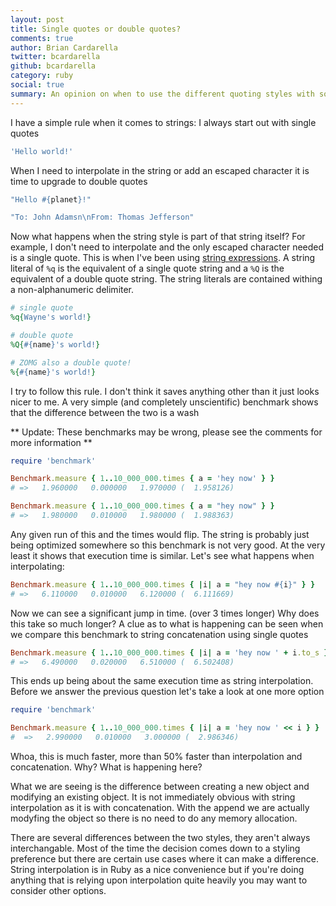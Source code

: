 ```yaml
---
layout: post
title: Single quotes or double quotes?
comments: true
author: Brian Cardarella
twitter: bcardarella
github: bcardarella
category: ruby
social: true
summary: An opinion on when to use the different quoting styles with some performance notes
---
```


I have a simple rule when it comes to strings: I always start out with
single quotes

```ruby
'Hello world!'
```

When I need to interpolate in the string or add an escaped character it
is time to upgrade to double quotes

```ruby
"Hello #{planet}!"

"To: John Adamsn\nFrom: Thomas Jefferson"
```

Now what happens when the string style is part of that string itself?
For example, I don't need to interpolate and the only escaped character
needed is a single quote. This is when I've been using [string
expressions](http://web.njit.edu/all_topics/Prog_Lang_Docs/html/ruby/syntax.html#string).
A string literal of `%q` is the equivalent of a single quote string and
a `%Q` is the equivalent of a double quote string. The string literals
are contained withing a non-alphanumeric delimiter.

```ruby
# single quote
%q{Wayne's world!}

# double quote
%Q{#{name}'s world!}

# ZOMG also a double quote!
%{#{name}'s world!}
```

I try to follow this rule. I don't think it saves anything other than it
just looks nicer to me. A very simple (and completely unscientific)
benchmark shows that the difference between the two is a wash

** Update: These benchmarks may be wrong, please see the comments for more information **

```ruby
require 'benchmark'

Benchmark.measure { 1..10_000_000.times { a = 'hey now' } }
# =>   1.960000   0.000000   1.970000 (  1.958126)

Benchmark.measure { 1..10_000_000.times { a = "hey now" } }
# =>   1.980000   0.010000   1.980000 (  1.988363)
```

Any given run of this and the times would flip. The string is probably
just being optimized somewhere so this benchmark is not very good. At the 
very least it shows that execution time is similar. Let's see what happens 
when interpolating:

```ruby
Benchmark.measure { 1..10_000_000.times { |i| a = "hey now #{i}" } }
# =>   6.110000   0.010000   6.120000 (  6.111669)
```

Now we can see a significant jump in time. (over 3 times longer) Why does this take so much longer?
A clue as to what is happening can be seen when we compare this benchmark to string concatenation using single quotes

```ruby
Benchmark.measure { 1..10_000_000.times { |i| a = 'hey now ' + i.to_s } }
# =>   6.490000   0.020000   6.510000 (  6.502408)
```

This ends up being about the same execution time as string interpolation.
Before we answer the previous question let's take a look at one more option

```ruby
require 'benchmark'

Benchmark.measure { 1..10_000_000.times { |i| a = 'hey now ' << i } }
#  =>   2.990000   0.010000   3.000000 (  2.986346)
```

Whoa, this is much faster, more than 50% faster than interpolation and
concatenation. Why? What is happening here?

What we are seeing is the difference between creating a new object and
modifying an existing object. It is not immediately obvious with string
interpolation as it is with concatenation. With the append we are actually 
modyfing the object so there is no need to do any memory allocation.

There are several differences between the two styles, they aren't
always interchangable. Most of the time the decision comes down to a
styling preference but there are certain use cases where it can make a
difference. String interpolation is in Ruby as a nice convenience but if
you're doing anything that is relying upon interpolation quite heavily
you may want to consider other options.
